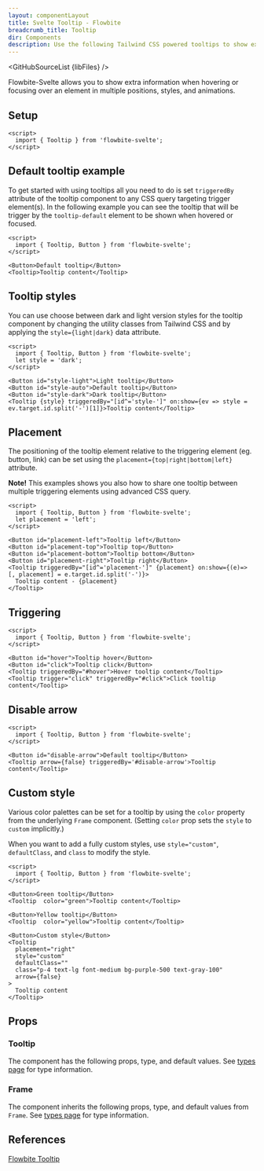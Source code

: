 ```yaml
---
layout: componentLayout
title: Svelte Tooltip - Flowbite
breadcrumb_title: Tooltip
dir: Components
description: Use the following Tailwind CSS powered tooltips to show extra content when hovering or focusing on an element
---
```


<script>
  import { GitHubSourceList, TableProp, TableDefaultRow, } from '../utils'
  import { P, A } from '$lib'
  import { props as items } from '../props/Tooltip.json'
  import { props as items2 } from '../props/Frame.json'

  // lib files
  const libFiles = import.meta.glob('../../lib/tooltips/*.svelte')
</script>

<GitHubSourceList {libFiles} />

Flowbite-Svelte allows you to show extra information when hovering or focusing over an element in multiple positions, styles, and animations.

## Setup

```svelte example hideOutput
<script>
  import { Tooltip } from 'flowbite-svelte';
</script>
```

## Default tooltip example

To get started with using tooltips all you need to do is set `triggeredBy` attribute of the tooltip component to any CSS query targeting trigger element(s). In the following example you can see the tooltip that will be trigger by the `tooltip-default` element to be shown when hovered or focused.

```svelte example class="flex items-end h-32"
<script>
  import { Tooltip, Button } from 'flowbite-svelte';
</script>

<Button>Default tooltip</Button>
<Tooltip>Tooltip content</Tooltip>
```

## Tooltip styles

You can use choose between dark and light version styles for the tooltip component by changing the utility classes from Tailwind CSS and by applying the `style={light|dark}` data attribute.

```svelte example class="flex items-end gap-2 h-32"
<script>
  import { Tooltip, Button } from 'flowbite-svelte';
  let style = 'dark';
</script>

<Button id="style-light">Light tooltip</Button>
<Button id="style-auto">Default tooltip</Button>
<Button id="style-dark">Dark tooltip</Button>
<Tooltip {style} triggeredBy="[id^='style-']" on:show={ev => style = ev.target.id.split('-')[1]}>Tooltip content</Tooltip>
```

## Placement

The positioning of the tooltip element relative to the triggering element (eg. button, link) can be set using the `placement={top|right|bottom|left}` attribute.

**Note!** This examples shows you also how to share one tooltip between multiple triggering elements using advanced CSS query.

```svelte example class="flex items-center gap-2 h-36"
<script>
  import { Tooltip, Button } from 'flowbite-svelte';
  let placement = 'left';
</script>

<Button id="placement-left">Tooltip left</Button>
<Button id="placement-top">Tooltip top</Button>
<Button id="placement-bottom">Tooltip bottom</Button>
<Button id="placement-right">Tooltip right</Button>
<Tooltip triggeredBy="[id^='placement-']" {placement} on:show={(e)=> [, placement] = e.target.id.split('-')}>
  Tooltip content - {placement}
</Tooltip>
```

## Triggering

```svelte example class="flex items-end gap-2 h-32"
<script>
  import { Tooltip, Button } from 'flowbite-svelte';
</script>

<Button id="hover">Tooltip hover</Button>
<Button id="click">Tooltip click</Button>
<Tooltip triggeredBy="#hover">Hover tooltip content</Tooltip>
<Tooltip trigger="click" triggeredBy="#click">Click tooltip content</Tooltip>
```

## Disable arrow

```svelte example class="flex items-end gap-2 h-32"
<script>
  import { Tooltip, Button } from 'flowbite-svelte';
</script>

<Button id="disable-arrow">Default tooltip</Button>
<Tooltip arrow={false} triggeredBy='#disable-arrow'>Tooltip content</Tooltip>
```

## Custom style

Various color palettes can be set for a tooltip by using the `color` property from the underlying `Frame` component.
(Setting `color` prop sets the `style` to `custom` implicitly.)

When you want to add a fully custom styles, use `style="custom"`, `defaultClass`, and `class` to modify the style.

```svelte example class="flex items-center h-64 gap-2"
<script>
  import { Tooltip, Button } from 'flowbite-svelte';
</script>

<Button>Green tooltip</Button>
<Tooltip  color="green">Tooltip content</Tooltip>

<Button>Yellow tooltip</Button>
<Tooltip  color="yellow">Tooltip content</Tooltip>

<Button>Custom style</Button>
<Tooltip
  placement="right"
  style="custom"
  defaultClass=""
  class="p-4 text-lg font-medium bg-purple-500 text-gray-100"
  arrow={false}
>
  Tooltip content
</Tooltip>
```

## Props

### Tooltip

The component has the following props, type, and default values. See <A href="/pages/types">types 
 page</A> for type information.

<TableProp>
  <TableDefaultRow {items} rowState='hover' />
</TableProp>

### Frame

The component inherits the following props, type, and default values from `Frame`. See [types page](/pages/types) for type information.

<TableProp>
  <TableDefaultRow items={items2} rowState='hover' />
</TableProp>

## References

<P>
  <A href="https://flowbite.com/docs/components/tooltips/" target="_blank" rel="noreferrer" class="link"
    >Flowbite Tooltip</A>
</P>